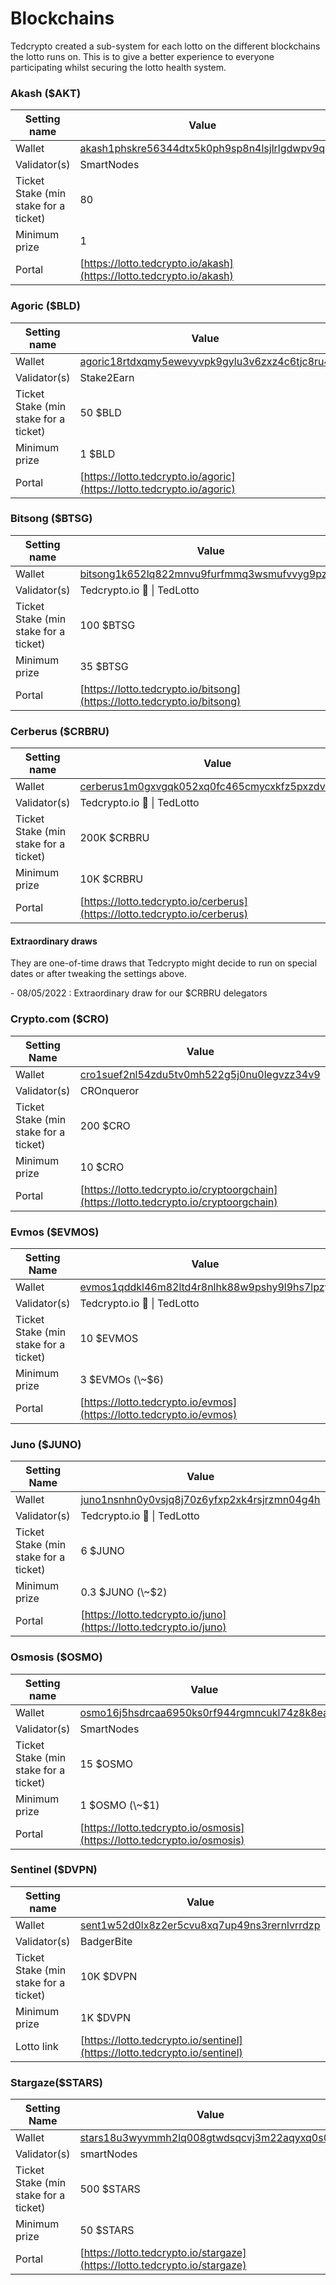 # Blockchains

Tedcrypto created a sub-system for each lotto on the different blockchains the lotto runs on. This is to give a better experience to everyone participating whilst securing the lotto health system.

### Akash ($AKT)

| Setting name                          | Value                                                                                                                              |
| ------------------------------------- | ---------------------------------------------------------------------------------------------------------------------------------- |
| Wallet                                | [akash1phskre56344dtx5k0ph9sp8n4lsjlrlgdwpv9q](https://www.mintscan.io/akash/account/akash1phskre56344dtx5k0ph9sp8n4lsjlrlgdwpv9q) |
| Validator(s)                          | SmartNodes                                                                                                                         |
| Ticket Stake (min stake for a ticket) | 80                                                                                                                                 |
| Minimum prize                         | 1                                                                                                                                  |
| Portal                                | [https://lotto.tedcrypto.io/akash](https://lotto.tedcrypto.io/akash)                                                               |

### Agoric ($BLD)

| Setting name                          | Value                                                                                                                                 |   |
| ------------------------------------- | ------------------------------------------------------------------------------------------------------------------------------------- | - |
| Wallet                                | [agoric18rtdxqmy5ewevyvpk9gylu3v6zxz4c6tjc8ru4](https://bigdipper.live/agoric/accounts/agoric18rtdxqmy5ewevyvpk9gylu3v6zxz4c6tjc8ru4) |   |
| Validator(s)                          | Stake2Earn                                                                                                                            |   |
| Ticket Stake (min stake for a ticket) | 50 $BLD                                                                                                                               |   |
| Minimum prize                         | 1 $BLD                                                                                                                                |   |
| Portal                                | [https://lotto.tedcrypto.io/agoric](https://lotto.tedcrypto.io/agoric)                                                                |   |

### Bitsong ($BTSG)

| Setting name                          | Value                                                                                                                                    |
| ------------------------------------- | ---------------------------------------------------------------------------------------------------------------------------------------- |
| Wallet                                | [bitsong1k652lq822mnvu9furfmmq3wsmufvvyg9pzljrq](https://www.mintscan.io/bitsong/account/bitsong1k652lq822mnvu9furfmmq3wsmufvvyg9pzljrq) |
| Validator(s)                          | Tedcrypto.io 🧸 \| TedLotto                                                                                                              |
| Ticket Stake (min stake for a ticket) | 100 $BTSG                                                                                                                                |
| Minimum prize                         | 35 $BTSG                                                                                                                                 |
| Portal                                | [https://lotto.tedcrypto.io/bitsong](https://lotto.tedcrypto.io/bitsong)                                                                 |

### Cerberus ($CRBRU)

| Setting name                          | Value                                                                                                                                       |
| ------------------------------------- | ------------------------------------------------------------------------------------------------------------------------------------------- |
| Wallet                                | [cerberus1m0gxvgqk052xq0fc465cmycxkfz5pxzdvxq27x](https://www.mintscan.io/cerberus/account/cerberus1m0gxvgqk052xq0fc465cmycxkfz5pxzdvxq27x) |
| Validator(s)                          | Tedcrypto.io 🧸 \| TedLotto                                                                                                                 |
| Ticket Stake (min stake for a ticket) | 200K $CRBRU                                                                                                                                 |
| Minimum prize                         | 10K $CRBRU                                                                                                                                  |
| Portal                                | [https://lotto.tedcrypto.io/cerberus](https://lotto.tedcrypto.io/cerberus)                                                                  |

#### Extraordinary draws

They are one-of-time draws that Tedcrypto might decide to run on special dates or after tweaking the settings above.

&#x20;\- 08/05/2022 : Extraordinary draw for our $CRBRU delegators

### Crypto.com ($CRO)

| Setting Name                          | Value                                                                                                                               |
| ------------------------------------- | ----------------------------------------------------------------------------------------------------------------------------------- |
| Wallet                                | [cro1suef2nl54zdu5tv0mh522g5j0nu0legvzz34v9](https://www.mintscan.io/crypto-org/account/cro1suef2nl54zdu5tv0mh522g5j0nu0legvzz34v9) |
| Validator(s)                          | CROnqueror                                                                                                                          |
| Ticket Stake (min stake for a ticket) | 200 $CRO                                                                                                                            |
| Minimum prize                         | 10 $CRO                                                                                                                             |
| Portal                                | [https://lotto.tedcrypto.io/cryptoorgchain](https://lotto.tedcrypto.io/cryptoorgchain)                                              |

### Evmos ($EVMOS)

| Setting Name                          | Value                                                                                                                          |
| ------------------------------------- | ------------------------------------------------------------------------------------------------------------------------------ |
| Wallet                                | [evmos1qddkl46m82ltd4r8nlhk88w9pshy9l9hs7lpzy](https://mintscan.io/evmos/account/evmos1qddkl46m82ltd4r8nlhk88w9pshy9l9hs7lpzy) |
| Validator(s)                          | Tedcrypto.io 🧸 \| TedLotto                                                                                                    |
| Ticket Stake (min stake for a ticket) | 10 $EVMOS                                                                                                                      |
| Minimum prize                         | 3 $EVMOs (\~$6)                                                                                                                |
| Portal                                | [https://lotto.tedcrypto.io/evmos](https://lotto.tedcrypto.io/evmos)                                                           |

### Juno ($JUNO)

| Setting Name                          | Value                                                                                                                           |
| ------------------------------------- | ------------------------------------------------------------------------------------------------------------------------------- |
| Wallet                                | [juno1nsnhn0y0vsjq8j70z6yfxp2xk4rsjrzmn04g4h](https://www.mintscan.io/juno/account/juno1nsnhn0y0vsjq8j70z6yfxp2xk4rsjrzmn04g4h) |
| Validator(s)                          | Tedcrypto.io 🧸 \| TedLotto                                                                                                     |
| Ticket Stake (min stake for a ticket) | 6 $JUNO                                                                                                                         |
| Minimum prize                         | 0.3 $JUNO (\~$2)                                                                                                                |
| Portal                                | [https://lotto.tedcrypto.io/juno](https://lotto.tedcrypto.io/juno)                                                              |

### Osmosis ($OSMO)

| Setting name                          | Value                                                                                                                              |
| ------------------------------------- | ---------------------------------------------------------------------------------------------------------------------------------- |
| Wallet                                | [osmo16j5hsdrcaa6950ks0rf944rgmncukl74z8k8ea](https://www.mintscan.io/osmosis/account/osmo16j5hsdrcaa6950ks0rf944rgmncukl74z8k8ea) |
| Validator(s)                          | SmartNodes                                                                                                                         |
| Ticket Stake (min stake for a ticket) | 15 $OSMO                                                                                                                           |
| Minimum prize                         | 1 $OSMO (\~$1)                                                                                                                     |
| Portal                                | [https://lotto.tedcrypto.io/osmosis](https://lotto.tedcrypto.io/osmosis)                                                           |

### Sentinel ($DVPN)

| Setting name                          | Value                                                                                                                               |
| ------------------------------------- | ----------------------------------------------------------------------------------------------------------------------------------- |
| Wallet                                | [sent1w52d0lx8z2er5cvu8xq7up49ns3rernlvrrdzp](https://www.mintscan.io/sentinel/account/sent1w52d0lx8z2er5cvu8xq7up49ns3rernlvrrdzp) |
| Validator(s)                          | BadgerBite                                                                                                                          |
| Ticket Stake (min stake for a ticket) | 10K $DVPN                                                                                                                           |
| Minimum prize                         | 1K $DVPN                                                                                                                            |
| Lotto link                            | [https://lotto.tedcrypto.io/sentinel](https://lotto.tedcrypto.io/sentinel)                                                          |

### Stargaze($STARS)

| Setting Name                          | Value                                                                                                                                 |
| ------------------------------------- | ------------------------------------------------------------------------------------------------------------------------------------- |
| Wallet                                | [stars18u3wyvmmh2lq008gtwdsqcvj3m22aqyxq0s0xc](https://www.mintscan.io/stargaze/account/stars18u3wyvmmh2lq008gtwdsqcvj3m22aqyxq0s0xc) |
| Validator(s)                          | smartNodes                                                                                                                            |
| Ticket Stake (min stake for a ticket) | 500 $STARS                                                                                                                            |
| Minimum prize                         | 50 $STARS                                                                                                                             |
| Portal                                | [https://lotto.tedcrypto.io/stargaze](https://lotto.tedcrypto.io/stargaze)                                                            |

